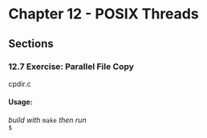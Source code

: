 Chapter 12 - POSIX Threads
==========================

Sections
--------
### 12.7 Exercise: Parallel File Copy #
cpdir.c

#### Usage: #
_build with_ `make` _then run_  
`$ `
